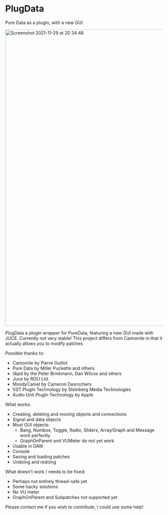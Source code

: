 # PlugData
Pure Data as a plugin, with a new GUI

<img width="948" alt="Screenshot 2021-11-29 at 20 34 48" src="https://user-images.githubusercontent.com/44585538/143931085-47edd316-0f40-4428-a587-30d823c3ba94.png">




PlugData a plugin wrapper for PureData, featuring a new GUI made with JUCE. Currently not very stable!
This project differs from Camomile in that it actually allows you to modify patches

Possible thanks to:

- Camomile by Pierre Guillot
- Pure Data by Miller Puckette and others
- libpd by the Peter Brinkmann, Dan Wilcox and others
- Juce by ROLI Ltd.
- MoodyCamel by Cameron Desrochers
- VST PlugIn Technology by Steinberg Media Technologies
- Audio Unit PlugIn Technology by Apple

What works:
- Creating, deleting and moving objects and connections
- Signal and data objects
- Most GUI objects:
  - Bang, Numbox, Toggle, Radio, Sliders, Array/Graph and Message work perfectly
  - GraphOnParent and VUMeter do not yet work
- Usable in DAW
- Console
- Saving and loading patches
- Undoing and redoing


What doesn't work / needs to be fixed:
- Perhaps not entirely thread-safe yet
- Some hacky solutions
- No VU meter
- GraphOnParent and Subpatches not supported yet


Please contact me if you wish to contribute, I could use some help!
